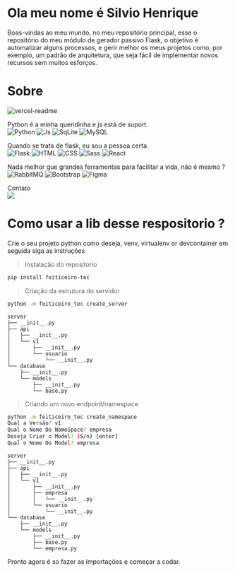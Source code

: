 # Ola meu nome é Silvio Henrique

Boas-vindas ao meu mundo, no meu repositório principal,
esse o repositório do meu módulo de gerador passivo Flask,
o objetivo é automatizar alguns processos, e gerir melhor os meus projetos
como, por exemplo, um padrão de arquitetura, que seja fácil de implementar
novos recursos sem muitos esforços.

# Sobre
![vercel-readme](https://github-readme-stats.vercel.app/api?username=feiticeiro-tec&theme=dracula)

Python é a minha queridinha e js está de suport.   
![Python](https://img.shields.io/badge/Python-3776AB?style=for-the-badge&logo=python&logoColor=white)
![Js](https://img.shields.io/badge/JavaScript-F7DF1E?style=for-the-badge&logo=javascript&logoColor=black)
![SqLite](https://img.shields.io/badge/SQLite-07405E?style=for-the-badge&logo=sqlite&logoColor=white)
![MySQL](https://img.shields.io/badge/MySQL-00000F?style=for-the-badge&logo=mysql&logoColor=white)

Quando se trata de flask, eu sou a pessoa certa.  
![Flask](https://img.shields.io/badge/Flask-000000?style=for-the-badge&logo=flask&logoColor=white)
![HTML](https://img.shields.io/badge/HTML5-E34F26?style=for-the-badge&logo=html5&logoColor=white)
![CSS](https://img.shields.io/badge/CSS3-1572B6?style=for-the-badge&logo=css3&logoColor=white)
![Sass](https://img.shields.io/badge/Sass-CC6699?style=for-the-badge&logo=sass&logoColor=white)
![React](https://img.shields.io/badge/React-20232A?style=for-the-badge&logo=react&logoColor=61DAFB)

Nada melhor que grandes ferramentas para facilitar a vida, não é mesmo ?  
![RabbitMQ](https://img.shields.io/badge/rabbitmq-%23FF6600.svg?&style=for-the-badge&logo=rabbitmq&logoColor=white)
![Bootstrap](https://img.shields.io/badge/Bootstrap-563D7C?style=for-the-badge&logo=bootstrap&logoColor=white)
![Figma](https://img.shields.io/badge/Figma-F24E1E?style=for-the-badge&logo=figma&logoColor=white)

Contato  
[![](https://img.shields.io/badge/WhatsApp-25D366?style=for-the-badge&logo=whatsapp&logoColor=white)](https://wa.me/5584999005830?text=Ola%2C+te+vi+no+github.)

# Como usar a lib desse respositorio ?
Crie o seu projeto python como deseja, venv, virtualenv or devcontainer
em seguida siga as instruções
> Instalação do repositorio
```bash
pip install feiticeiro-tec
```

> Criação da estrutura do servidor
```bash
python -m feiticeiro_tec create_server
```
```
server
├── __init__.py
├── api
│   ├── __init__.py
│   └── v1
│       ├── __init__.py
│       └── usuario
│           └── __init__.py
└── database
    ├── __init__.py
    └── models
        ├── __init__.py
        └── base.py
```
> Criando um novo endpoint/namespace
```bash
python -m feiticeiro_tec create_namespace
Qual a Versão? v1
Qual o Nome Do NameSpace? empresa
Deseja Criar o Model? (S/n) [enter]
Qual o Nome Do Model? empresa
```
```
server
├── __init__.py
├── api
│   ├── __init__.py
│   └── v1
│       ├── __init__.py
│       ├── empresa
│       │   └── __init__.py
│       └── usuario
│           └── __init__.py
└── database
    ├── __init__.py
    └── models
        ├── __init__.py
        ├── base.py
        └── empresa.py
```

Pronto agora é so fazer as importações e começar a codar.
